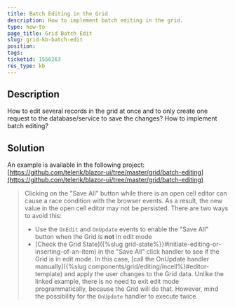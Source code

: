```yaml
---
title: Batch Editing in the Grid
description: How to implement batch editing in the grid.
type: how-to
page_title: Grid Batch Edit
slug: grid-kb-batch-edit
position: 
tags:
ticketid: 1556263
res_type: kb
---
```



## Description

How to edit several records in the grid at once and to only create one request to the database/service to save the changes? How to implement batch editing?


## Solution

An example is available in the following project: [https://github.com/telerik/blazor-ui/tree/master/grid/batch-editing](https://github.com/telerik/blazor-ui/tree/master/grid/batch-editing)

> Clicking on the "Save All" button while there is an open cell editor can cause a race condition with the browser events. As a result, the new value in the open cell editor may not be persisted. There are two ways to avoid this:
> * Use the `OnEdit` and `OnUpdate` events to enable the "Save All" button when the Grid is **not** in edit mode
> * [Check the Grid State]({%slug grid-state%}}#initiate-editing-or-inserting-of-an-item) in the "Save All" click handler to see if the Grid is in edit mode. In this case, [call the OnUpdate handler manually]({%slug components/grid/editing/incell%}#editor-template) and apply the user changes to the Grid data. Unlike the linked example, there is no need to exit edit mode programmatically, because the Grid will do that. However, mind the possibility for the `OnUpdate` handler to execute twice.
